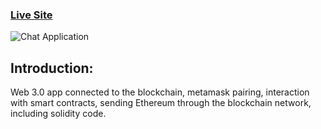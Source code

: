 ### [Live Site](https://krypto-service99.netlify.app/)

![Chat Application](https://i.postimg.cc/d3BJ6sw-v/krypto99.png)

## Introduction:

Web 3.0 app connected to the blockchain, metamask pairing, interaction with smart contracts, sending Ethereum through
the blockchain network, including solidity code.
